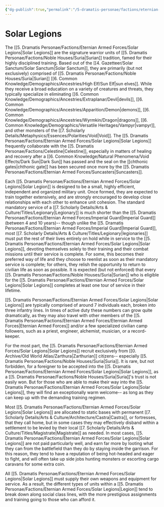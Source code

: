 ```yaml
---
{"dg-publish":true,"permalink":"/5-dramatis-personae/factions/eternian-armed-forces/solar-legions/","noteIcon":""}
---
```


# Solar Legions

The [[5. Dramatis Personae/Factions/Eternian Armed Forces/Solar Legions\|Solar Legions]] are the signature warrior units of [[5. Dramatis Personae/Factions/Noble Houses/Suria\|Surian]] tradition, famed for their highly disciplined training. Based out of the [[4. Gazetteer/Solar Sanctum/Solar Sanctum\|Solar Sanctum]], they are primarily (but not exclusively) comprised of [[5. Dramatis Personae/Factions/Noble Houses/Suria\|Surian]] [[6. Common Knowledge/Demographics/Ancestries/High Elf/Sun Elf\|sun elves]]. While they receive a broad education on a variety of creatures and threats, they typically specialize in eliminating [[6. Common Knowledge/Demographics/Ancestries/Extraplanar/Devil\|devils]], [[6. Common Knowledge/Demographics/Ancestries/Apparition/Demon\|demons]], [[6. Common Knowledge/Demographics/Ancestries/Wyrmkin/Dragon\|dragons]], [[6. Common Knowledge/Demographics/Versatile Heritages/Vampyr\|vampyr]], and other monsters of the [[7. Scholarly Details/Metaphysics/Essences/Polarities/Void\|Void]]. The [[5. Dramatis Personae/Factions/Eternian Armed Forces/Solar Legions\|Solar Legions]] frequently collaborate with the [[5. Dramatis Personae/Factions/Celestine\|Celestine]], especially in matters of healing and recovery after a [[6. Common Knowledge/Natural Phenomena/Void Effects/Dark Sun\|Dark Sun]] has passed and the seal on the [[chthonic gates\|chthonic gate]] has been secured once more by the [[5. Dramatis Personae/Factions/Eternian Armed Forces/Suncasters\|Suncasters]].

Each [[5. Dramatis Personae/Factions/Eternian Armed Forces/Solar Legions\|Solar Legion]] is designed to be a small, highly efficient, independent and organized military unit. Once formed, they are expected to train together extensively, and are strongly encouraged to develop close relationships with each other to enhance unit cohesion. The standard mandatory service of a [[7. Scholarly Details/Arts & Culture/Titles/Legionary\|Legionary]] is much shorter than the [[5. Dramatis Personae/Factions/Eternian Armed Forces/Imperial Guard\|Imperial Guard]] (between 4 and 10 years)-- though unlike the [[5. Dramatis Personae/Factions/Eternian Armed Forces/Imperial Guard\|Imperial Guard]], most [[7. Scholarly Details/Arts & Culture/Titles/Legionary\|legionaries]] must put the rest of their lives entirely on hold while in service to the [[5. Dramatis Personae/Factions/Eternian Armed Forces/Solar Legions\|Solar Legions]], devoting themselves solely to their training and their combat missions until their service is complete. For some, this becomes their preferred way of life and they choose to reenlist as soon as their mandatory service is complete; for others, they relish the opportunity to return to civilian life as soon as possible. It is expected (but not enforced) that every [[5. Dramatis Personae/Factions/Noble Houses/Suria\|Surian]] who is eligible for the [[5. Dramatis Personae/Factions/Eternian Armed Forces/Solar Legions\|Solar Legions]] completes at least one tour of service in their lifetime. 

[[5. Dramatis Personae/Factions/Eternian Armed Forces/Solar Legions\|Solar Legions]] are typically comprised of around 7 individuals each, broken into three infantry lines. In times of active duty these numbers can grow quite dramatically, as they may also travel with other members of the [[5. Dramatis Personae/Factions/Eternian Armed Forces/Eternian Armed Forces\|Eternian Armed Forces]] and/or a few specialized civilian camp followers, such as a priest, engineer, alchemist, musician, or a record-keeper. 

For the most part, the [[5. Dramatis Personae/Factions/Eternian Armed Forces/Solar Legions\|Solar Legions]] recruit exclusively from [[0. Archive/Old World Atlas/Zarthura\|Zarthurian]] citizens-- especially [[5. Dramatis Personae/Factions/Noble Houses/Suria\|Suria]]. It is rare, but not forbidden, for a foreigner to be accepted into the [[5. Dramatis Personae/Factions/Eternian Armed Forces/Solar Legions\|Solar Legions]], as a [[5. Dramatis Personae/Factions/Noble Houses/Suria\|Suria]]'s trust is not easily won. But for those who are able to make their way into the [[5. Dramatis Personae/Factions/Eternian Armed Forces/Solar Legions\|Solar Legions]], they will find an exceptionally warm welcome-- as long as they can keep up with the demanding training regimen.  

Most [[5. Dramatis Personae/Factions/Eternian Armed Forces/Solar Legions\|Solar Legions]] are allocated to static bases with permanent [[7. Scholarly Details/Arts & Culture/Architecture/Castra\|Castra]], or fortresses, that they call home, but in some cases they may effectively disband within a settlement to be levied by their local [[7. Scholarly Details/Arts & Culture/Titles/Magistrate\|Magistrate]] as needed. In most cases, [[5. Dramatis Personae/Factions/Eternian Armed Forces/Solar Legions\|Solar Legions]] are not paid particularly well, and earn far more by looting what they can from the battlefield than they do by staying inside the garrison. For this reason, they tend to have a reputation of being hot-headed and eager to fight, and will often take up side jobs hunting monsters or escorting cargo caravans for some extra coin. 

All [[5. Dramatis Personae/Factions/Eternian Armed Forces/Solar Legions\|Solar Legions]] must supply their own weapons and equipment for service. As a result, the different types of units within a [[5. Dramatis Personae/Factions/Eternian Armed Forces/Solar Legions\|Legion]] tend to break down along social class lines, with the more prestigious assignments and training going to those who can afford it. 

